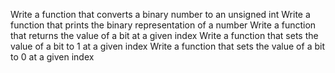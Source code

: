 Write a function that converts a binary number to an unsigned int
Write a function that prints the binary representation of a number
Write a function that returns the value of a bit at a given index
Write a function that sets the value of a bit to 1 at a given index
Write a function that sets the value of a bit to 0 at a given index
